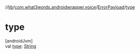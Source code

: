 //[lib](../../../index.md)/[com.what3words.androidwrapper.voice](../index.md)/[ErrorPayload](index.md)/[type](type.md)

# type

[androidJvm]\
val [type](type.md): [String](https://kotlinlang.org/api/latest/jvm/stdlib/kotlin/-string/index.html)
